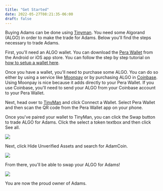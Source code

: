 ```yaml
---
title: "Get Started"
date: 2022-05-27T08:21:35-06:00
draft: false
---
```


Buying Adams can be done using [Tinyman](https://tinyman.org). You need some Algorand (ALGO) in order to make the trade for Adams. Below you'll find the steps necessary to trade Adams. 

First, you'll need an ALGO wallet. You can download the [Pera Wallet](https://perawallet.app/) from the Android or iOS app store. You can follow the step by step tutorial on [how to setup a wallet here](https://support.perawallet.app/en/article/create-a-new-algorand-account-on-pera-wallet-1ehbj11/).

Once you have a wallet, you'll need to purchase some ALGO. You can do so either by using a service like [Moonpay](https://www.moonpay.com/) or by purchasing ALGO in [Coinbase](https://coinbase.com). Using Moonpay is nice because it adds directly to your Pera Wallet. If you use Coinbase, you'll need to send your ALGO from your Coinbase account to your Pera Wallet. 

Next, head over to [TinyMan](https://tinyman.org) and click Connect a Wallet. Select Pera Wallet and then scan the QR code from the Pera Wallet app on your phone. 

Once you've paired your wallet to TinyMan, you can click the Swap button to trade ALGO for Adams. Click the select a token textbox and then click See all.

![](/screen1.png)

Next, click Hide Unverified Assets and search for AdamCoin. 

![](/screen2.png)

From there, you'll be able to swap your ALGO for Adams! 

![](/SCREEN3.png)

You are now the proud owner of Adams.